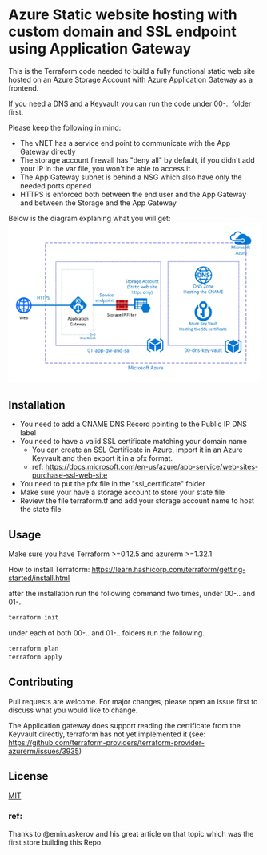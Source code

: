 # Azure Static website hosting with custom domain and SSL endpoint using Application Gateway

This is the Terraform code needed to build a fully functional static web site hosted on an Azure Storage Account with Azure Application Gateway as a frontend. 

If you need a DNS and a Keyvault you can run the code under 00-.. folder first.

Please keep the following in mind:
- The vNET has a service end point to communicate with the App Gateway directly
- The storage account firewall has "deny all" by default, if you didn't add your IP in the var file, you won't be able to access it
- The App Gateway subnet is behind a NSG which also have only the needed ports opened
- HTTPS is enforced both between the end user and the App Gateway and between the Storage and the App Gateway 

Below is the diagram explaning what you will get: 
![alt text][Azure static web site diagram]

[Azure static web site diagram]: ./imgs/diagram.jpg "Azure static web site diagram"

## Installation

- You need to add a CNAME DNS Record pointing to the Public IP DNS label
- You need to have a valid SSL certificate matching your domain name
    - You can create an SSL Certificate in Azure, import it in an Azure Keyvault and then export it in a pfx format.
    - ref: https://docs.microsoft.com/en-us/azure/app-service/web-sites-purchase-ssl-web-site
- You need to put the pfx file in the "ssl_certificate" folder
- Make sure your have a storage account to store your state file
- Review the file terraform.tf and add your storage account name to host the state file

## Usage

Make sure you have Terraform >=0.12.5 and azurerm >=1.32.1

How to install Terraform: https://learn.hashicorp.com/terraform/getting-started/install.html

after the installation run the following command two times, under 00-.. and 01-..

```bash
terraform init
```

under each of both 00-.. and 01-.. folders run the following.

```bash
terraform plan
terraform apply
```

## Contributing
Pull requests are welcome. For major changes, please open an issue first to discuss what you would like to change.

The Application gateway does support reading the certificate from the Keyvault directly, terraform has not yet implemented it (see: https://github.com/terraform-providers/terraform-provider-azurerm/issues/3935)

## License
[MIT](https://choosealicense.com/licenses/mit/)

### ref:
Thanks to @emin.askerov and his great article on that topic which was the first store building this Repo.

